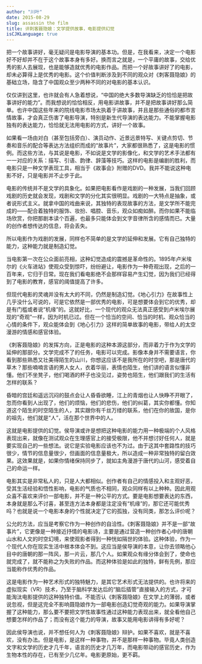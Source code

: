 ```yaml
---
author: "川叶"
date: 2015-08-29
slug: assassin the film
title: 评刺客聂隐娘：文学提供故事，电影提供幻觉
isCJKLanguage: true
---
```


把一个故事讲好，毫无疑问是电影导演的基本功。但是，在我看来，决定一个电影好不好却并不在于这个故事本身有多好。换而言之就是，一个平庸的故事，交给优秀的影人去展现，也是能够造就优秀的电影作品。而把一个好故事讲好了的电影，却未必算得上是优秀的电影。这个价值判断涉及到不同的观众对《刺客聂隐娘》的基础立场，隐含了中国观众至少两种不同的对电影的基本认识。

<!--more-->

仅仅讲到这里，也许就会有人急着想说，“中国的绝大多数导演缺乏的恰恰是把故事讲好的能力”。而我想说的恰恰相反，用电影讲故事，并不是把故事讲好那么简单。也许中国这些年来的院线电影市场太执着于讲故事，并且是那些通俗的都市言情故事，才会真正伤害了电影导演，特别是新生代导演的表达能力。不能掌握电影独有的表达能力，恰恰就无法用电影的方式，讲好一个故事。

如果看一场由对白（甚至包括旁白）、演员动作、近景远景特写、关键点剪切、节奏和音乐的配合等表达方法组织而成的“故事片”，大家都很熟悉了，这是电影的惯例。而这些方法，与其说是电影，不如说是文学的影像化，和文学的艺术手法都有一一对应的关系：描写、引语、韵律、辞藻等技巧。这样的电影是编剧的胜利，而电影只是一种文学表现工具，相当于《故事会》附赠的DVD。我并不能说这种电影不好，只是电影并不止步于此。

电影的传统并不是文学的具象化。如果把电影看作是戏剧的一种发展，当我们回顾戏剧的历史就会发现，戏剧和文学的分化其实很明显。戏剧的一大特点是抽象，或者说形式主义。就拿中国的戏曲来说，其独特的表现故事的方法，是文学所不能完成的——配合着独特的服饰、妆扮、唱腔、音乐，观众如痴如醉。而你如果不能临场欣赏，你把那剧本读个百遍，也最多只能体会到文字音律所含的感情而已。大量的创作者想传达的信息，将会丢失。

所以电影作为戏剧的发展，同样也不简单的是文学的延伸和发展。它有自己独特的能力，这种能力就是制造幻觉。

当电影第一次在公众面前亮相，这种幻觉造成的震撼是革命性的。1895年卢米埃尔的《火车进站》使观众受到惊吓，纷纷避让，电影作为一种奇观出现，之后的一百年来，它归于日常。现在我们看电影绝不会那样容易产生幻觉，因为我们已经得到了电影的教育，感官的阈值提高了许多。

但现代电影的灵魂并没有太大的不同，仍然是制造幻觉。《地心引力》在故事性上几乎没什么可说的，可是它依然是一部优秀的电影，可是想要体会到它的优秀，却是有门槛或者说“机缘”的。这就好比，一个现代的观众无法真正感受到卢米埃尔展现的“奇观”一样，因为时机已过。但在一个恰当的空间、恰当的时机、观众恰当的心情的条件下，观众能体会到《地心引力》这样的简单故事的电影，带给人的太空漫游的情感和感官体验。

《刺客聂隐娘》的发挥方向，正是电影的这种本源这部分，而非着力于作为文学的延伸的那部分。文学完成不了的任务，电影可以完成。影像本身并不需要语言，你看到那些熟悉又壮美得陌生的山川，你想这应该不是我所在的时空吧，那是唐代的草木？那些喃喃言语的男人女人，衣着华丽，表情也陌生，他们讲的语言似懂非懂。他们不坐凳子，他们喝酒的杯子也没见过，姿势也陌生，他们跟我们的生活有怎样的联系？

昏暗的宫廷和遥远沉闷的鼓点会让人昏昏欲睡，江上的青烟也让人快睁不开眼了，忽而你看到人出现了，他们的烦恼，他们的悲伤，他们的纠葛，其实你都懂。你知道这个陌生的时空陌生的人，其实跟你有千丝万缕的联系，他们在你的故国，是你的祖先，他们就是“人”，活在那个世界中的人。

这就是电影提供的幻觉。侯导演或许是想把这种电影的能力用一种极端的个人风格表现出来，就像在测试观众在生理感官上的接受极限，他不并想讨好任何人，就是要实现自己的一些想法。说它是实验电影应该也不为过。由于这其中套路性的技巧很少，情节的信息量很少，但画面的信息量极大，所以造成一种非常独特的留白效果。这效果就是，如果你情绪保持同步了，就如主角漫游于唐代的山河，感受着自己的命运一样。

电影其实是非常私人的，只是人大都相似。创作者有自己的情感投入和主观好恶，受其生活经验和悟性影响，电影的气质也不相同，观众同样有以上种种。因此用观众喜不喜欢来评价一部电影，并不是一种公平的方式。要是电影想要表达的东西，本身就是那么不讨喜，甚至连方法本身都是注定没有“机缘”的，那它还可能优秀吗？也就是说一个电影本身的个性就决定了它的孤独，没有同类，那怎么评价呢？

公允的方法，应当是考察它作为一种创作的自洽性。《刺客聂隐娘》并不是一部“故事片”，它更像是一种接近抒情的电影诗，主要是通过营造一种创作者心中的唐朝山水和人文的时空幻境，来使观影者得到一种恍如隔世的体验。这种体验，作为一个现代人你在现实生活中根本体会不到。这应当是侯导演的本意，让你去领略他心目中的唐朝的那一阵风，那一片云，那几个人。如果观众有缘分体会到了，使命也就完成了，就不能称之为失败的作品。而这种体验是如此的独特，鲜有先例，那应当能称作优秀的作品。

这是电影作为一种艺术形式的独特魅力，是其它艺术形式无法提供的。也许将来的虚拟现实（VR）技术，乃至于脑科学发达后的“脑后插管”直接输入的方式，才可能淘汰电影提供的这种独特价值。不能否认《刺客聂隐娘》在文学上的薄弱，或者说忽视，但是这完全不影响聂隐娘作为一部电影创造幻觉奇观的能力。如果导演掌握了这种能力，那么要不要把文学性故事性通过这种能力表现出来，就全看他自己想要怎样的作品了；而没有这个能力的导演，故事又能用电影讲得有多好呢？

因此侯导演也说，并不想任何人为《刺客聂隐娘》辩护。如果不喜欢，就是不喜欢，没有办法。但是电影，是这样一种事物，并不是那样一种事物。毕竟人类创造文字和文学的历史才几千年，语言的历史才几万年，而电影带动的感官历史，作为生物本性的存在，已有至少几亿年。电影更原始，更不羁。